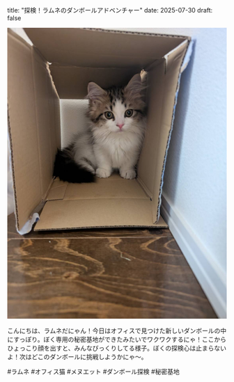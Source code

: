 title: "探検！ラムネのダンボールアドベンチャー"
date: 2025-07-30
draft: false

![今日のぼく](/images/cat-2025-07-30T12-21-29.jpg)

こんにちは、ラムネだにゃん！今日はオフィスで見つけた新しいダンボールの中にすっぽり。ぼく専用の秘密基地ができたみたいでワクワクするにゃ！ここからひょっこり顔を出すと、みんなびっくりしてる様子。ぼくの探検心は止まらないよ！次はどこのダンボールに挑戦しようかにゃ〜。

#ラムネ #オフィス猫 #メヌエット #ダンボール探検 #秘密基地